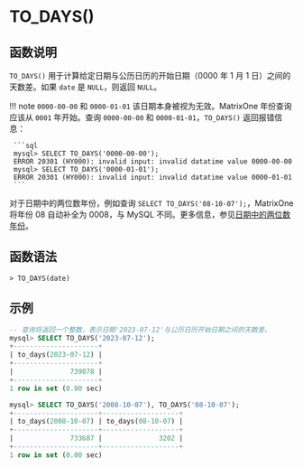 # **TO_DAYS()**

## **函数说明**

`TO_DAYS()` 用于计算给定日期与公历日历的开始日期（0000 年 1 月 1 日）之间的天数差。如果 `date` 是 `NULL`，则返回 `NULL`。

!!! note
    `0000-00-00` 和 `0000-01-01` 该日期本身被视为无效。MatrixOne 年份查询应该从 `0001` 年开始。查询 `0000-00-00` 和 `0000-01-01`，`TO_DAYS()` 返回报错信息：

     ```sql
     mysql> SELECT TO_DAYS('0000-00-00');
     ERROR 20301 (HY000): invalid input: invalid datatime value 0000-00-00
     mysql> SELECT TO_DAYS('0000-01-01');
     ERROR 20301 (HY000): invalid input: invalid datatime value 0000-01-01
     ```

对于日期中的两位数年份，例如查询 `SELECT TO_DAYS('08-10-07');`，MatrixOne 将年份 08 自动补全为 0008，与 MySQL 不同。更多信息，参见[日期中的两位数年份](../../Data-Types/date-time-data-types/two-digit-years-in-dates.md)。

## **函数语法**

```
> TO_DAYS(date)
```

## **示例**

```sql
-- 查询将返回一个整数，表示日期'2023-07-12'与公历日历开始日期之间的天数差。
mysql> SELECT TO_DAYS('2023-07-12');
+---------------------+
| to_days(2023-07-12) |
+---------------------+
|              739078 |
+---------------------+
1 row in set (0.00 sec)

mysql> SELECT TO_DAYS('2008-10-07'), TO_DAYS('08-10-07');
+---------------------+-------------------+
| to_days(2008-10-07) | to_days(08-10-07) |
+---------------------+-------------------+
|              733687 |              3202 |
+---------------------+-------------------+
1 row in set (0.00 sec)
```
